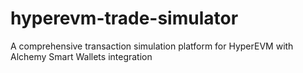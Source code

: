 # hyperevm-trade-simulator
A comprehensive transaction simulation platform for HyperEVM with Alchemy Smart Wallets integration
